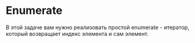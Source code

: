 # Enumerate

В этой задаче вам нужно реализовать простой enumerate - итератор, который возвращает индекс элемента и сам элемент.